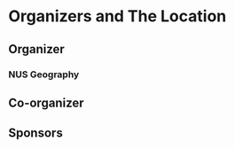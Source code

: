 # Organizers and The Location

## Organizer

### NUS Geography


## Co-organizer


## Sponsors












